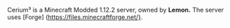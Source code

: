Cerium³ is a Minecraft Modded 1.12.2 server, owned by **Lemon.** The server uses [Forge] (https://files.minecraftforge.net/}.
